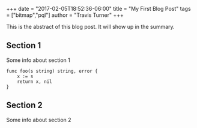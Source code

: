 +++
date = "2017-02-05T18:52:36-06:00"
title = "My First Blog Post"
tags = ["bitmap","pql"]
author = "Travis Turner"
+++

This is the abstract of this blog post.
It will show up in the summary.

<!--more-->

## Section 1

Some info about section 1

```
func foo(s string) string, error {
    x := s
    return x, nil
}
```

## Section 2

Some info about section 2


